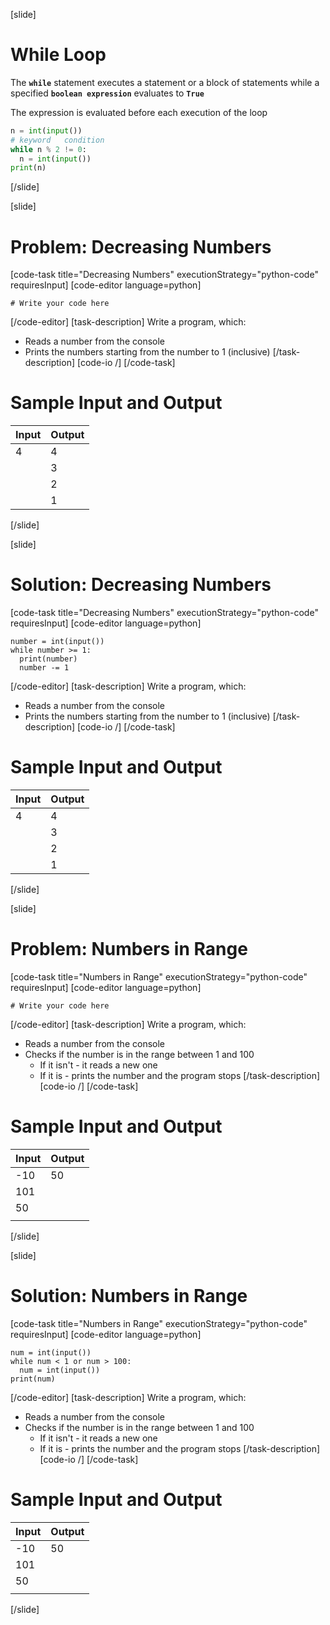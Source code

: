 [slide]
# While Loop
The **`while`** statement executes a statement or a block of statements while a specified **`boolean expression`** evaluates to **`True`**

The expression is evaluated before each execution of the loop

```python
n = int(input())
# keyword   condition
while n % 2 != 0:
  n = int(input())
print(n)
```
[/slide]

[slide]
# Problem: Decreasing Numbers
[code-task title="Decreasing Numbers" executionStrategy="python-code" requiresInput]
[code-editor language=python]
```
# Write your code here
```
[/code-editor]
[task-description]
Write a program, which:

* Reads a number from the console
* Prints the numbers starting from the number to 1 (inclusive)
[/task-description]
[code-io /]
[/code-task]
# Sample Input and Output
|Input|Output|
|-----|------|
|4|4|
||3|
||2|
||1|
[/slide]

[slide]
# Solution: Decreasing Numbers
[code-task title="Decreasing Numbers" executionStrategy="python-code" requiresInput]
[code-editor language=python]
```
number = int(input())
while number >= 1:
  print(number)
  number -= 1
```
[/code-editor]
[task-description]
Write a program, which:

* Reads a number from the console
* Prints the numbers starting from the number to 1 (inclusive)
[/task-description]
[code-io /]
[/code-task]
# Sample Input and Output
|Input|Output|
|-----|------|
|4|4|
||3|
||2|
||1|
[/slide]

[slide]
# Problem: Numbers in Range
[code-task title="Numbers in Range" executionStrategy="python-code" requiresInput]
[code-editor language=python]
```
# Write your code here
```
[/code-editor]
[task-description]
Write a program, which:

* Reads a number from the console
* Checks if the number is in the range between 1 and 100
    * If it isn't - it reads a new one
    * If it is - prints the number and the program stops
[/task-description]
[code-io /]
[/code-task]
# Sample Input and Output
|Input|Output|
|-----|------|
|-10|50|
|101||
|50||
|||
[/slide]

[slide]
# Solution: Numbers in Range
[code-task title="Numbers in Range" executionStrategy="python-code" requiresInput]
[code-editor language=python]
```
num = int(input())
while num < 1 or num > 100:
  num = int(input())
print(num)
```
[/code-editor]
[task-description]
Write a program, which:

* Reads a number from the console
* Checks if the number is in the range between 1 and 100
    * If it isn't - it reads a new one
    * If it is - prints the number and the program stops
[/task-description]
[code-io /]
[/code-task]
# Sample Input and Output
|Input|Output|
|-----|------|
|-10|50|
|101||
|50||
|||
[/slide]